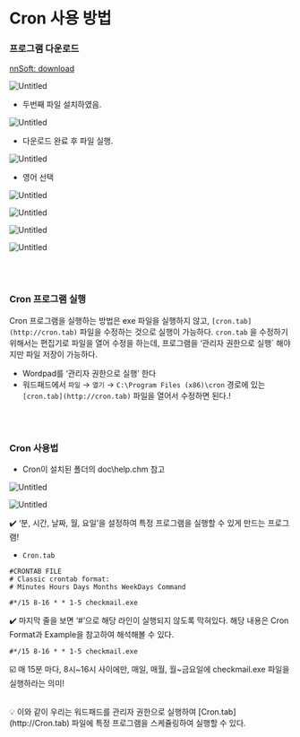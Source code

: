 # Cron 사용 방법

### 프로그램 다운로드

[nnSoft: download](http://www.nncron.ru/download.shtml)

![Untitled](Cron%20%E1%84%89%E1%85%A1%E1%84%8B%E1%85%AD%E1%86%BC%20%E1%84%87%E1%85%A1%E1%86%BC%E1%84%87%E1%85%A5%E1%86%B8%20896a3b70c9984f10865c8227cc691d91/Untitled.png)

- 두번째 파일 설치하였음.

![Untitled](Cron%20%E1%84%89%E1%85%A1%E1%84%8B%E1%85%AD%E1%86%BC%20%E1%84%87%E1%85%A1%E1%86%BC%E1%84%87%E1%85%A5%E1%86%B8%20896a3b70c9984f10865c8227cc691d91/Untitled%201.png)

- 다운로드 완료 후 파일 실행.

![Untitled](Cron%20%E1%84%89%E1%85%A1%E1%84%8B%E1%85%AD%E1%86%BC%20%E1%84%87%E1%85%A1%E1%86%BC%E1%84%87%E1%85%A5%E1%86%B8%20896a3b70c9984f10865c8227cc691d91/Untitled%202.png)

- 영어 선택

![Untitled](Cron%20%E1%84%89%E1%85%A1%E1%84%8B%E1%85%AD%E1%86%BC%20%E1%84%87%E1%85%A1%E1%86%BC%E1%84%87%E1%85%A5%E1%86%B8%20896a3b70c9984f10865c8227cc691d91/Untitled%203.png)

![Untitled](Cron%20%E1%84%89%E1%85%A1%E1%84%8B%E1%85%AD%E1%86%BC%20%E1%84%87%E1%85%A1%E1%86%BC%E1%84%87%E1%85%A5%E1%86%B8%20896a3b70c9984f10865c8227cc691d91/Untitled%204.png)

![Untitled](Cron%20%E1%84%89%E1%85%A1%E1%84%8B%E1%85%AD%E1%86%BC%20%E1%84%87%E1%85%A1%E1%86%BC%E1%84%87%E1%85%A5%E1%86%B8%20896a3b70c9984f10865c8227cc691d91/Untitled%205.png)

![Untitled](Cron%20%E1%84%89%E1%85%A1%E1%84%8B%E1%85%AD%E1%86%BC%20%E1%84%87%E1%85%A1%E1%86%BC%E1%84%87%E1%85%A5%E1%86%B8%20896a3b70c9984f10865c8227cc691d91/Untitled%206.png)

<br>
<br>

### Cron 프로그램 실행

Cron 프로그램을 실행하는 방법은 exe 파일을 실행하지 않고, `[cron.tab](http://cron.tab)` 파일을 수정하는 것으로  실행이 가능하다. `cron.tab` 을 수정하기 위해서는 편집기로 파일을 열어 수정을 하는데, 프로그램을 ‘관리자 권한으로 실행` 해야지만 파일 저장이 가능하다.

- Wordpad를 ‘관리자 권한으로 실행’ 한다
- 워드패드에서 `파일` → `열기` → `C:\Program Files (x86)\cron` 경로에 있는 `[cron.tab](http://cron.tab)` 파일을 열어서 수정하면 된다.!

<br>

<br>

### Cron 사용법

- Cron이 설치된 폴더의 doc\help.chm 참고

![Untitled](Cron%20%E1%84%89%E1%85%A1%E1%84%8B%E1%85%AD%E1%86%BC%20%E1%84%87%E1%85%A1%E1%86%BC%E1%84%87%E1%85%A5%E1%86%B8%20896a3b70c9984f10865c8227cc691d91/Untitled%207.png)

![Untitled](Cron%20%E1%84%89%E1%85%A1%E1%84%8B%E1%85%AD%E1%86%BC%20%E1%84%87%E1%85%A1%E1%86%BC%E1%84%87%E1%85%A5%E1%86%B8%20896a3b70c9984f10865c8227cc691d91/Untitled%208.png)

✔️ ‘분, 시간, 날짜, 월, 요일’을 설정하여 특정 프로그램을 실행할 수 있게 만드는 프로그램! 

- `Cron.tab`

```
#CRONTAB FILE 
# Classic crontab format:
# Minutes Hours Days Months WeekDays Command

#*/15 8-16 * * 1-5 checkmail.exe
```

✔️ 마지막 줄을 보면 ‘#’으로 해당 라인이 실행되지 않도록 막혀있다. 해당 내용은 Cron Format과 Example을 참고하여 해석해볼 수 있다.

```
#*/15 8-16 * * 1-5 checkmail.exe
```

☑️ 매 15분 마다, 8시~16시 사이에만, 매일, 매월, 월~금요일에 checkmail.exe 파일을 실행하라는 의미! 

<br>

<aside>
💡 이와 같이 우리는 워드패드를 관리자 권한으로 실행하여 [Cron.tab](http://Cron.tab) 파일에 특정 프로그램을 스케쥴링하여 실행할 수 있다.

</aside>